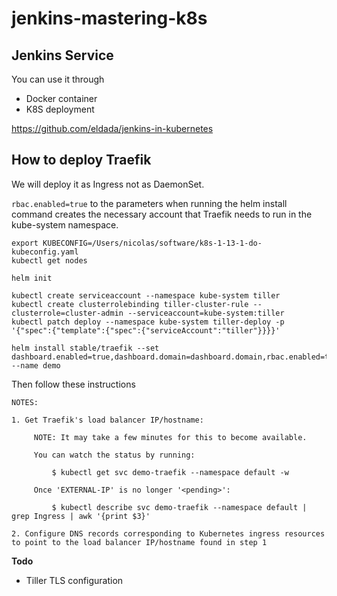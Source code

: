 # jenkins-mastering-k8s

## Jenkins Service

You can use it through
* Docker container
* K8S deployment

https://github.com/eldada/jenkins-in-kubernetes

## How to deploy Traefik

We will deploy it as Ingress not as DaemonSet. 

`rbac.enabled=true` to the parameters when running the helm install command creates the necessary account that Traefik needs to run in the kube-system namespace.


```
export KUBECONFIG=/Users/nicolas/software/k8s-1-13-1-do-kubeconfig.yaml
kubectl get nodes

helm init

kubectl create serviceaccount --namespace kube-system tiller
kubectl create clusterrolebinding tiller-cluster-rule --clusterrole=cluster-admin --serviceaccount=kube-system:tiller
kubectl patch deploy --namespace kube-system tiller-deploy -p '{"spec":{"template":{"spec":{"serviceAccount":"tiller"}}}}'

helm install stable/traefik --set dashboard.enabled=true,dashboard.domain=dashboard.domain,rbac.enabled=true --name demo

```

Then follow these instructions

```
NOTES:

1. Get Traefik's load balancer IP/hostname:

     NOTE: It may take a few minutes for this to become available.

     You can watch the status by running:

         $ kubectl get svc demo-traefik --namespace default -w

     Once 'EXTERNAL-IP' is no longer '<pending>':

         $ kubectl describe svc demo-traefik --namespace default | grep Ingress | awk '{print $3}'

2. Configure DNS records corresponding to Kubernetes ingress resources to point to the load balancer IP/hostname found in step 1
```

**Todo**
* Tiller TLS configuration
